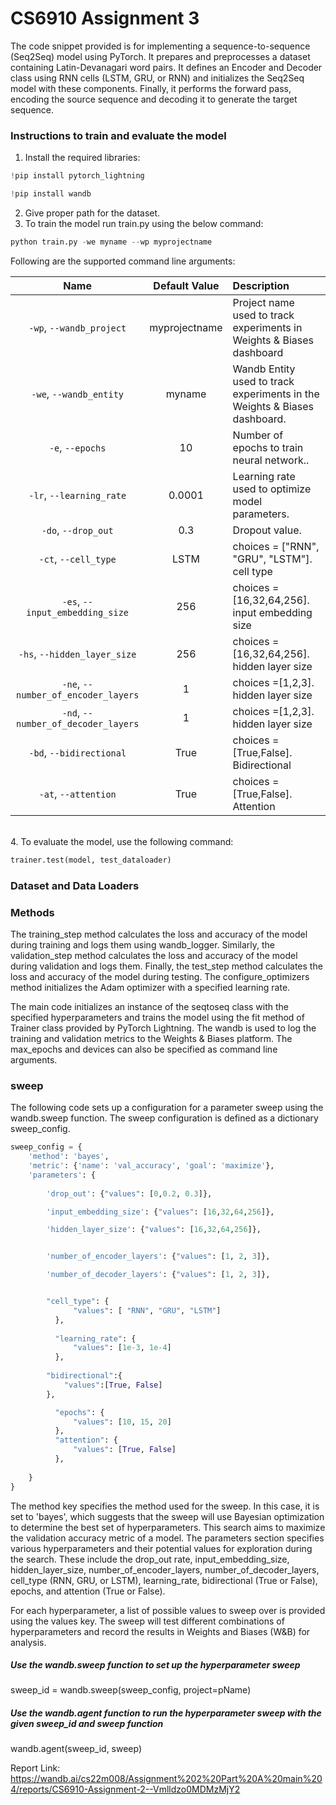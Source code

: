 # CS6910 Assignment 3

The code snippet provided is for implementing a sequence-to-sequence (Seq2Seq) model using PyTorch. It prepares and preprocesses a dataset containing Latin-Devanagari word pairs. It defines an Encoder and Decoder class using RNN cells (LSTM, GRU, or RNN) and initializes the Seq2Seq model with these components. Finally, it performs the forward pass, encoding the source sequence and decoding it to generate the target sequence.

### Instructions to train and evaluate the model
1. Install the required libraries:
```python
!pip install pytorch_lightning

!pip install wandb
```
2. Give proper path for the dataset.
3. To train the model run train.py using the below command: 
```python
python train.py -we myname --wp myprojectname
```
Following are the supported command line arguments:

|           Name           | Default Value | Description                                                               |
| :----------------------: | :-----------: | :------------------------------------------------------------------------ |
| `-wp`, `--wandb_project` | myprojectname | Project name used to track experiments in Weights & Biases dashboard      |
|  `-we`, `--wandb_entity` |     myname    | Wandb Entity used to track experiments in the Weights & Biases dashboard. |
|  `-e`, `--epochs` |     10    | Number of epochs to train neural network.. |
|  `-lr`, `--learning_rate` |     0.0001    | Learning rate used to optimize model parameters. |
|  `-do`, `--drop_out` |     0.3    | Dropout value. |
|  `-ct`, `--cell_type` |     LSTM    | choices = ["RNN", "GRU", "LSTM"]. cell type |
|  `-es`, `--input_embedding_size` |     256    | choices =[16,32,64,256]. input embedding size |
|  `-hs`, `--hidden_layer_size` |     256    | choices =[16,32,64,256]. hidden layer size |
|  `-ne`, `--number_of_encoder_layers` |     1    | choices =[1,2,3]. hidden layer size |
|  `-nd`, `--number_of_decoder_layers` |     1    | choices =[1,2,3]. hidden layer size |
|  `-bd`, `--bidirectional` |     True    | choices =[True,False]. Bidirectional|
|  `-at`, `--attention` |     True    | choices =[True,False]. Attention|

\
4. To evaluate the model, use the following command:
```python
trainer.test(model, test_dataloader)
```
### Dataset and Data Loaders
    
### Methods
The training_step method calculates the loss and accuracy of the model during training and logs them using wandb_logger. 
Similarly, the validation_step method calculates the loss and accuracy of the model during validation and logs them. 
Finally, the test_step method calculates the loss and accuracy of the model during testing.
The configure_optimizers method initializes the Adam optimizer with a specified learning rate.

The main code initializes an instance of the seqtoseq class with the specified hyperparameters and trains the model using the fit method of Trainer class provided by PyTorch Lightning. The wandb is used to log the training and validation metrics to the Weights & Biases platform. The max_epochs and devices can also be specified as command line arguments.

### sweep
The following code sets up a configuration for a parameter sweep using the wandb.sweep function. The sweep configuration is defined as a dictionary sweep_config.
```python
sweep_config = {
    'method': 'bayes',
    'metric': {'name': 'val_accuracy', 'goal': 'maximize'},
    'parameters': {
        
        'drop_out': {"values": [0,0.2, 0.3]},

        'input_embedding_size': {"values": [16,32,64,256]},

        'hidden_layer_size': {"values": [16,32,64,256]},


        'number_of_encoder_layers': {"values": [1, 2, 3]},

        'number_of_decoder_layers': {"values": [1, 2, 3]},


        "cell_type": {
              "values": [ "RNN", "GRU", "LSTM"]
          },
          
          "learning_rate": {
              "values": [1e-3, 1e-4]
          },
       
        "bidirectional":{
            "values":[True, False]
        },

          "epochs": {
              "values": [10, 15, 20]
          },
          "attention": {
              "values": [True, False]
          },
          
    }
}
```
The method key specifies the method used for the sweep. In this case, it is set to 'bayes', which suggests that the sweep will use Bayesian optimization to determine the best set of hyperparameters.
This search aims to maximize the validation accuracy metric of a model. The parameters section specifies various hyperparameters and their potential values for exploration during the search. These include the drop_out rate, input_embedding_size, hidden_layer_size, number_of_encoder_layers, number_of_decoder_layers, cell_type (RNN, GRU, or LSTM), learning_rate, bidirectional (True or False), epochs, and attention (True or False).

For each hyperparameter, a list of possible values to sweep over is provided using the values key. The sweep will test different combinations of hyperparameters and record the results in Weights and Biases (W&B) for analysis.

##### Use the wandb.sweep function to set up the hyperparameter sweep
sweep_id = wandb.sweep(sweep_config, project=pName)

##### Use the wandb.agent function to run the hyperparameter sweep with the given sweep_id and sweep function
wandb.agent(sweep_id, sweep)

Report Link: https://wandb.ai/cs22m008/Assignment%202%20Part%20A%20main%204/reports/CS6910-Assignment-2--Vmlldzo0MDMzMjY2




